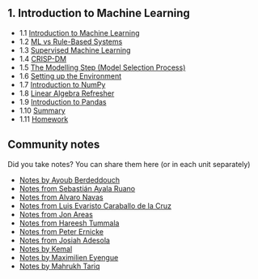 ## 1. Introduction to Machine Learning

- 1.1 [Introduction to Machine Learning](01-what-is-ml.md)
- 1.2 [ML vs Rule-Based Systems](02-ml-vs-rules.md)
- 1.3 [Supervised Machine Learning](03-supervised-ml.md)
- 1.4 [CRISP-DM](04-crisp-dm.md)
- 1.5 [The Modelling Step (Model Selection Process)](05-model-selection.md)
- 1.6 [Setting up the Environment](06-environment.md)
- 1.7 [Introduction to NumPy](07-numpy.md)
- 1.8 [Linear Algebra Refresher](08-linear-algebra.md)
- 1.9 [Introduction to Pandas](09-pandas.md)
- 1.10 [Summary](10-summary.md)
- 1.11 [Homework](homework.md)


## Community notes

Did you take notes? You can share them here (or in each unit separately)

* [Notes by Ayoub Berdeddouch](https://github.com/ayoub-berdeddouch/mlbookcamp-homeworks/blob/main/Intro/homework_intro_AyoubBerdeddouch.ipynb)
* [Notes from Sebastián Ayala Ruano](https://github.com/sayalaruano/100DaysOfMLCode/blob/main/Intro_ML/Notes/NotesDay1.md)
* [Notes from Alvaro Navas](https://github.com/ziritrion/ml-zoomcamp/blob/main/notes/01_intro.md)
* [Notes from Luis Evaristo Caraballo de la Cruz](https://github.com/varocaraballo/ml-zoomcamp2022/blob/main/01%20-%20Introduction%20to%20Machine%20Learning/notes.md)
* [Notes from Jon Areas](https://github.com/jxareas/Machine-Learning-Bookcamp-2022/blob/master/notes/01-introduction.md)
* [Notes from Hareesh Tummala](https://github.com/tummala-hareesh/ml_zoomcamp_ht/blob/main/notes/week-1-notes.md)
* [Notes from Peter Ernicke](https://knowmledge.com/2023/09/09/ml-zoomcamp-2023-introduction-to-machine-learning-part-1/)
* [Notes from Josiah Adesola](https://colab.research.google.com/drive/1mlwkAaRi7R8C6quUi0-cMfXk0MXD5-wc?usp=sharing)
* [Notes by Kemal](https://github.com/kemaldahha/machine-learning-course/blob/main/week_1_notes.md)
* [Notes by Maximilien Eyengue](https://github.com/maxim-eyengue/Python-Codes/blob/main/ML_Zoomcamp_2024/01_intro/Summary_Session_01.md)
* [Notes by Mahrukh Tariq](https://github.com/mahrukh98/ml-zoomcamp-hw/blob/main/notes/session1.md)